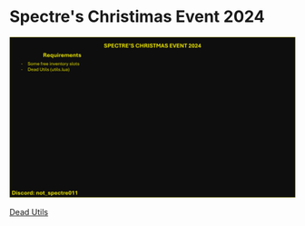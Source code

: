 # Spectre's Christimas Event 2024

![image](img1.png)

[Dead Utils](https://me.deadcod.es/dead-utils)
 
